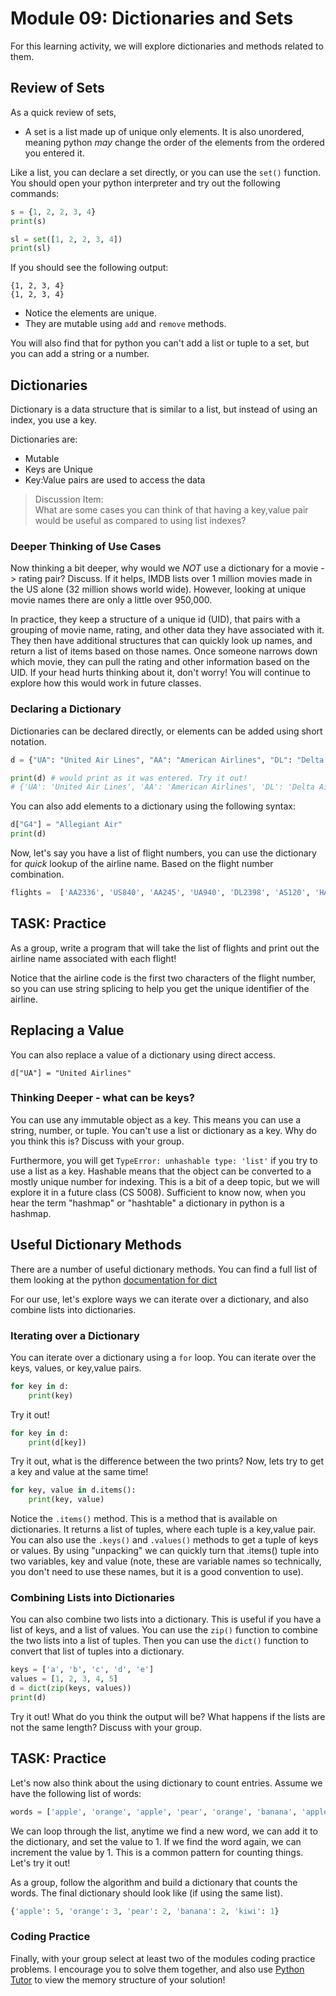 # Module 09: Dictionaries and Sets

For this learning activity, we will explore dictionaries and methods related to them. 


## Review of Sets
As a quick review of sets, 

* A set is a list made up of unique only elements. It is also unordered, meaning python *may* change the order of the elements
from the ordered you entered it.


Like a list, you can declare a set directly, or you can use the `set()` function.  You should open your
python interpreter and try out the following commands:

```python
s = {1, 2, 2, 3, 4}
print(s)

sl = set([1, 2, 2, 3, 4])
print(sl)
```

If  you should see the following output:

```text
{1, 2, 3, 4}
{1, 2, 3, 4}
```

* Notice the elements are unique. 
* They are mutable using `add` and `remove` methods.

You will also find that for python you can't add a list or tuple to a set, but you can add a string or a number. 


## Dictionaries

Dictionary is a data structure that is similar to a list, but instead of using an index, you use a key. 

Dictionaries are:  
* Mutable
* Keys are Unique
* Key:Value pairs are used to access the data

> Discussion Item:  
> What are some cases you can think of that having a key,value pair would be useful as compared to using list indexes?

### Deeper Thinking of Use Cases
Now thinking a bit deeper, why would we *NOT* use a dictionary for a movie -> rating pair? Discuss. If it helps, IMDB lists over 1 million movies made in the US alone (32 million shows world wide). However, looking at unique movie names there are only a little over 950,000.

In practice, they keep a structure of a unique id (UID), that pairs with a grouping of movie name, rating, and other data they have associated with it. They then have additional structures that can quickly look up names, and return a list of items based on those names. Once someone narrows down which movie, they can pull the rating and other information based on the UID. If your head hurts thinking about it, don't worry! You will continue to explore how this would work in future classes.  

### Declaring a Dictionary

Dictionaries can be declared directly, or elements can be added using short notation. 

```python
d = {"UA": "United Air Lines", "AA": "American Airlines", "DL": "Delta Airlines", "AS": "Alaska Airlines", "HA": "Hawaiian Airlines", "WN": "Southwest Airlines", "NK": "Spirit Airlines", "B6": "JetBlue Airways", "F9": "Frontier Airlines",  "VX": "Virgin America"}

print(d) # would print as it was entered. Try it out!
# {'UA': 'United Air Lines', 'AA': 'American Airlines', 'DL': 'Delta Airlines', 'AS': 'Alaska Airlines', 'HA': 'Hawaiian Airlines', 'WN': 'Southwest Airlines', 'NK': 'Spirit Airlines', 'B6': 'JetBlue Airways', 'F9': 'Frontier Airlines', 'VX': 'Virgin America'}
```

You can also add elements to a dictionary using the following syntax:

```python
d["G4"] = "Allegiant Air"
print(d)
```

Now, let's say you have a list of flight numbers, you can use the dictionary for *quick* lookup of the airline name. Based on the flight number combination.

```python
flights =  ['AA2336', 'US840', 'AA245', 'UA940', 'DL2398', 'AS120', 'HA15', 'WN727', 'NK4', 'B6JFK', 'F9ORD', 'VXSEA', 'G4LAS']
```

## TASK: Practice
As a group, write a program that will take the list of flights and print out the airline name associated with each flight! 

Notice that the airline code is the first two characters of the flight number, so you can use string splicing to help you get the unique identifier of the airline.

## Replacing a Value
You can also replace a value of a dictionary using direct access.

```pthon
d["UA"] = "United Airlines"
```

### Thinking Deeper - what can be keys?
You can use any immutable object as a key.  This means you can use a string, number, or tuple.  You can't use a list or dictionary as a key.  Why do you think this is?  Discuss with your group.

Furthermore, you will get `TypeError: unhashable type: 'list'` if you try to use a list as a key. Hashable means that the object can be converted to a mostly unique number for indexing.  This is a bit of a deep topic, but we will explore it in a future class (CS 5008). Sufficient to know now, when you hear the term "hashmap" or "hashtable" a dictionary in python is a hashmap. 

## Useful Dictionary Methods

There are a number of useful dictionary methods. You can find a full list of them looking at the python [documentation for dict](https://docs.python.org/3/library/stdtypes.html#mapping-types-dict)

For our use, let's explore ways we can iterate over a dictionary, and also combine lists into dictionaries. 

### Iterating over a Dictionary
You can iterate over a dictionary using a `for` loop.  You can iterate over the keys, values, or key,value pairs. 

```python
for key in d:
    print(key)
```
Try it out!

```python
for key in d:
    print(d[key])
```

Try it out, what is the difference between the two prints? Now, lets try to get a key and value at the same time!

```python
for key, value in d.items():
    print(key, value)
```

Notice the `.items()` method.  This is a method that is available on dictionaries.  It returns a list of tuples, where each tuple is a key,value pair.  You can also use the `.keys()` and `.values()` methods to get a tuple of keys or values. By using "unpacking" we can quickly turn that .items() tuple into two variables, key and value (note, these are variable names so technically, you don't need to use these names, but it is a good convention to use).

### Combining Lists into Dictionaries
You can also combine two lists into a dictionary.  This is useful if you have a list of keys, and a list of values.  You can use the `zip()` function to combine the two lists into a list of tuples.  Then you can use the `dict()` function to convert that list of tuples into a dictionary. 

```python
keys = ['a', 'b', 'c', 'd', 'e']    
values = [1, 2, 3, 4, 5]
d = dict(zip(keys, values))
print(d)
```
Try it out!  What do you think the output will be?  What happens if the lists are not the same length?  Discuss with your group.


## TASK: Practice

Let's now also think about the using dictionary to count entries. Assume we have the following list of words:

```python
words = ['apple', 'orange', 'apple', 'pear', 'orange', 'banana', 'apple', 'pear', 'orange', 'apple', 'kiwi', 'apple', 'banana']
```
We can loop through the list, anytime we find a new word, we can add it to the dictionary, and set the value to 1.  If we find the word again, we can increment the value by 1.  This is a common pattern for counting things.  Let's try it out!

As a group, follow the algorithm and build a dictionary that counts the words. The final dictionary should look like (if using the same list).

```python
{'apple': 5, 'orange': 3, 'pear': 2, 'banana': 2, 'kiwi': 1}
```


### Coding Practice
Finally, with your group select at least two of the modules coding practice problems. I encourage you to solve them together, and also use [Python Tutor](https://pythontutor.com/python-debugger.html) to view the memory structure of your solution! 